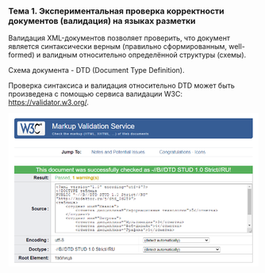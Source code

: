 ### Тема 1. Экспериментальная проверка корректности документов (валидация) на языках разметки

Валидация XML-документов позволяет проверить, что документ является синтаксически верным (правильно сформированным, well-formed) и валидным относительно определённой структуры (схемы).

Схема документа - DTD (Document Type Definition).

Проверка синтаксиса и валидация относительно DTD может быть произведена с помощью сервиса валидации W3C: https://validator.w3.org/.

![](images/task-1.png)

